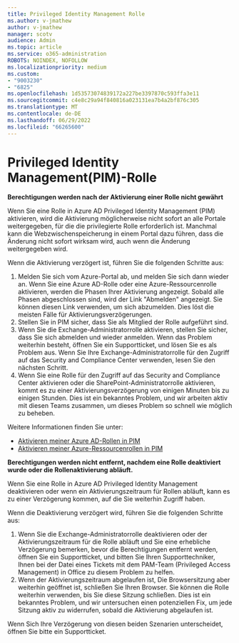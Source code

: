 ```yaml
---
title: Privileged Identity Management Rolle
ms.author: v-jmathew
author: v-jmathew
manager: scotv
audience: Admin
ms.topic: article
ms.service: o365-administration
ROBOTS: NOINDEX, NOFOLLOW
ms.localizationpriority: medium
ms.custom:
- "9003230"
- "6825"
ms.openlocfilehash: 1d53573074839172a227be3397870c593ffa3e11
ms.sourcegitcommit: c4e8c29a94f840816a023131ea7b4a2bf876c305
ms.translationtype: MT
ms.contentlocale: de-DE
ms.lasthandoff: 06/29/2022
ms.locfileid: "66265600"
---
```

# <a name="privileged-identity-managementpim-role"></a>Privileged Identity Management(PIM)-Rolle

**Berechtigungen werden nach der Aktivierung einer Rolle nicht gewährt**

Wenn Sie eine Rolle in Azure AD Privileged Identity Management (PIM) aktivieren, wird die Aktivierung möglicherweise nicht sofort an alle Portale weitergegeben, für die die privilegierte Rolle erforderlich ist. Manchmal kann die Webzwischenspeicherung in einem Portal dazu führen, dass die Änderung nicht sofort wirksam wird, auch wenn die Änderung weitergegeben wird.

Wenn die Aktivierung verzögert ist, führen Sie die folgenden Schritte aus:

1. Melden Sie sich vom Azure-Portal ab, und melden Sie sich dann wieder an. Wenn Sie eine Azure AD-Rolle oder eine Azure-Ressourcenrolle aktivieren, werden die Phasen Ihrer Aktivierung angezeigt. Sobald alle Phasen abgeschlossen sind, wird der Link "Abmelden" angezeigt. Sie können diesen Link verwenden, um sich abzumelden. Dies löst die meisten Fälle für Aktivierungsverzögerungen.
2. Stellen Sie in PIM sicher, dass Sie als Mitglied der Rolle aufgeführt sind.
3. Wenn Sie die Exchange-Administratorrolle aktivieren, stellen Sie sicher, dass Sie sich abmelden und wieder anmelden. Wenn das Problem weiterhin besteht, öffnen Sie ein Supportticket, und lösen Sie es als Problem aus. Wenn Sie Ihre Exchange-Administratorrolle für den Zugriff auf das Security and Compliance Center verwenden, lesen Sie den nächsten Schritt.
4. Wenn Sie eine Rolle für den Zugriff auf das Security and Compliance Center aktivieren oder die SharePoint-Administratorrolle aktivieren, kommt es zu einer Aktivierungsverzögerung von einigen Minuten bis zu einigen Stunden. Dies ist ein bekanntes Problem, und wir arbeiten aktiv mit diesen Teams zusammen, um dieses Problem so schnell wie möglich zu beheben.

Weitere Informationen finden Sie unter:

- [Aktivieren meiner Azure AD-Rollen in PIM](https://docs.microsoft.com/azure/active-directory/privileged-identity-management/pim-how-to-activate-role?WT.mc_id=Portal-Microsoft_Azure_Support "https://docs.microsoft.com/azure/active-directory/privileged-identity-management/pim-how-to-activate-role?wt.mc_id=portal-microsoft_azure_support")
- [Aktivieren meiner Azure-Ressourcenrollen in PIM](https://docs.microsoft.com/azure/active-directory/privileged-identity-management/pim-resource-roles-activate-your-roles?WT.mc_id=Portal-Microsoft_Azure_Support "https://docs.microsoft.com/azure/active-directory/privileged-identity-management/pim-resource-roles-activate-your-roles?wt.mc_id=portal-microsoft_azure_support")

**Berechtigungen werden nicht entfernt, nachdem eine Rolle deaktiviert wurde oder die Rollenaktivierung abläuft.**

Wenn Sie eine Rolle in Azure AD Privileged Identity Management deaktivieren oder wenn ein Aktivierungszeitraum für Rollen abläuft, kann es zu einer Verzögerung kommen, auf die Sie weiterhin Zugriff haben.

Wenn die Deaktivierung verzögert wird, führen Sie die folgenden Schritte aus:

1. Wenn Sie die Exchange-Administratorrolle deaktivieren oder der Aktivierungszeitraum für die Rolle abläuft und Sie eine erhebliche Verzögerung bemerken, bevor die Berechtigungen entfernt werden, öffnen Sie ein Supportticket, und bitten Sie Ihren Supporttechniker, Ihnen bei der Datei eines Tickets mit dem PAM-Team (Privileged Access Management) in Office zu diesem Problem zu helfen.
2. Wenn der Aktivierungszeitraum abgelaufen ist, Die Browsersitzung aber weiterhin geöffnet ist, schließen Sie Ihren Browser. Sie können die Rolle weiterhin verwenden, bis Sie diese Sitzung schließen. Dies ist ein bekanntes Problem, und wir untersuchen einen potenziellen Fix, um jede Sitzung aktiv zu widerrufen, sobald die Aktivierung abgelaufen ist.

Wenn Sich Ihre Verzögerung von diesen beiden Szenarien unterscheidet, öffnen Sie bitte ein Supportticket.
